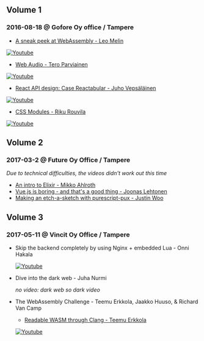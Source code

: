## Volume 1

### 2016-08-18 @ Gofore Oy office / Tampere
 - [A sneak peek at WebAssembly - Leo Melin](https://github.com/webDevAndSausages/archivedMeetupStuff/tree/master/2016-08-18%20%40%20Gofore%20Oy%20office%20-%20Tampere/A%20Sneak%20Peek%20at%20WebAssembly%20-%20Leo%20Melin)
  
  [![Youtube](https://img.youtube.com/vi/R_Ac8l4BifI/mqdefault.jpg)](https://www.youtube.com/watch?v=R_Ac8l4BifI&index=2&list=PLAXFhYAsjDThLJoFJFgUZ9xpk1zsk1h1k)
 
 - [Web Audio - Tero Parviainen](https://github.com/webDevAndSausages/archivedMeetupStuff/tree/master/2016-08-18%20%40%20Gofore%20Oy%20office%20-%20Tampere/Web%20Audio%20-%20Tero%20Parviainen)
 
  [![Youtube](https://img.youtube.com/vi/dlJLDoJ0OqQ/mqdefault.jpg)](https://www.youtube.com/watch?v=dlJLDoJ0OqQ&index=4&list=PLAXFhYAsjDThLJoFJFgUZ9xpk1zsk1h1k)
  
 - [React API design: Case Reactabular - Juho Vepsäläinen](https://github.com/webDevAndSausages/archivedMeetupStuff/tree/master/2016-08-18%20%40%20Gofore%20Oy%20office%20-%20Tampere/React%20API%20design:%20Case%20Reactabular%20-%20Juho%20Veps%C3%A4l%C3%A4inen)
 
  [![Youtube](https://img.youtube.com/vi/nEn5k_HXeNc/mqdefault.jpg)](https://www.youtube.com/watch?v=nEn5k_HXeNc&index=3&list=PLAXFhYAsjDThLJoFJFgUZ9xpk1zsk1h1k)
 
 - [CSS Modules - Riku Rouvila](https://github.com/webDevAndSausages/archivedMeetupStuff/tree/master/2016-08-18%20%40%20Gofore%20Oy%20office%20-%20Tampere/CSS%20Modules%20-%20Riku%20Rouvila)
 
  [![Youtube](https://img.youtube.com/vi/iu0w96wKJEk/mqdefault.jpg)](https://www.youtube.com/watch?v=iu0w96wKJEk&index=1&list=PLAXFhYAsjDThLJoFJFgUZ9xpk1zsk1h1k)

## Volume 2

### 2017-03-2 @ Future Oy Office / Tampere

  *Due to technical difficulties, the videos didn't work out this time*

 - [An intro to Elixir - Mikko Ahlroth](https://docs.google.com/presentation/d/1BxPmksfgVsS7ela-jS3tYI3W2PFb08vJVFkC8vMwj5M/edit#slide=id.p)
 - [Vue.js is boring - and that's a good thing - Joonas Lehtonen](https://www.slideshare.net/secret/BjukNjY5wCAfIx)
 - [Making an etch-a-sketch with purescript-pux - Justin Woo](https://github.com/justinwoo/purescript-etch-sketch)     

## Volume 3

### 2017-05-11 @ Vincit Oy Office / Tampere

 - Skip the backend completely by using Nginx + embedded Lua - Onni Hakala
 
   [![Youtube](https://img.youtube.com/vi/JXKIaZRJAS0/mqdefault.jpg)](https://www.youtube.com/watch?v=JXKIaZRJAS0&feature=youtu.be#t=55m13s)

 - Dive into the dark web - Juha Nurmi
 
    *no video: dark web so dark video*
 
 - The WebAssembly Challenge - Teemu Erkkola, Jaakko Huuso, & Richard Van Camp
     - [Readable WASM through Clang - Teemu Erkkola](https://github.com/bzar/wasm-intro)
 
   [![Youtube](https://img.youtube.com/vi/JXKIaZRJAS0/mqdefault.jpg)](https://www.youtube.com/watch?v=JXKIaZRJAS0&feature=youtu.be#t=140m57s)
